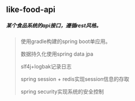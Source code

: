## like-food-api

##### 某个食品系统的api接口，遵循rest风格。

> 使用gradle构建的spring boot单应用。
>
> 数据持久化使用spring data jpa
>
> slf4j+logbak记录日志
>
> spring session + redis实现session信息的存取
>
> spring security实现系统的安全控制

